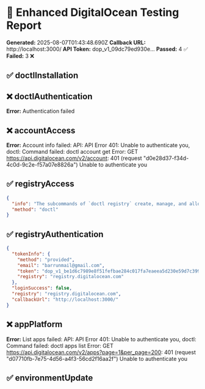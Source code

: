 # 🌊 Enhanced DigitalOcean Testing Report

**Generated:** 2025-08-07T01:43:48.690Z
**Callback URL:** http://localhost:3000/
**API Token:** dop_v1_09dc79ed930e...
**Passed:** 4 ✅
**Failed:** 3 ❌

## ✅ doctlInstallation

## ❌ doctlAuthentication

**Error:** Authentication failed

## ❌ accountAccess

**Error:** Account info failed: API: API Error 401: Unable to authenticate you, doctl: Command failed: doctl account get
Error: GET https://api.digitalocean.com/v2/account: 401 (request "d0e28d37-f34d-4c0d-9c2e-f57a07e8826a") Unable to authenticate you


## ✅ registryAccess

```json
{
  "info": "The subcommands of `doctl registry` create, manage, and allow access to your private container registry.\n\nUsage:\n  doctl registry [command]\n\nAliases:\n  registry, reg, r\n\nAvailable Commands:\n  create              Create a private container registry\n  delete              Delete a container registry\n  docker-config       Generate a Docker auth configuration for a registry\n  garbage-collection  Display commands for garbage collection for a container registry\n  get                 Retrieve details about a container registry\n  kubernetes-manifest Generate a Kubernetes secret manifest for a registry.\n  login               Log in Docker to a container registry\n  logout              Log out Docker from a container registry\n  options             List available container registry options\n  repository          Display commands for working with repositories in a container registry\n\nFlags:\n  -h, --help   help for registry\n\nGlobal Flags:\n  -t, --access-token string   API V2 access token\n  -u, --api-url string        Override default API endpoint\n  -c, --config string         Specify a custom config file (default \"/home/runner/.config/doctl/config.yaml\")\n      --context string        Specify a custom authentication context name\n      --http-retry-max int    Set maximum number of retries for requests that fail with a 429 or 500-level error (default 5)\n      --interactive           Enable interactive behavior. Defaults to true if the terminal supports it (default false)\n  -o, --output string         Desired output format [text|json] (default \"text\")\n      --trace                 Show a log of network activity while performing a command\n  -v, --verbose               Enable verbose output\n\nUse \"doctl registry [command] --help\" for more information about a command.",
  "method": "doctl"
}
```

## ✅ registryAuthentication

```json
{
  "tokenInfo": {
    "method": "provided",
    "email": "barrunmail@gmail.com",
    "token": "dop_v1_be1d6c7989e8f51fefbae284c017fa7eaeea5d230e59d7c399b220d4677652c7",
    "registry": "registry.digitalocean.com"
  },
  "loginSuccess": false,
  "registry": "registry.digitalocean.com",
  "callbackUrl": "http://localhost:3000/"
}
```

## ❌ appPlatform

**Error:** List apps failed: API: API Error 401: Unable to authenticate you, doctl: Command failed: doctl apps list
Error: GET https://api.digitalocean.com/v2/apps?page=1&per_page=200: 401 (request "d07710fb-7e75-4d56-a4f3-56cd2f16aa2f") Unable to authenticate you


## ✅ environmentUpdate

